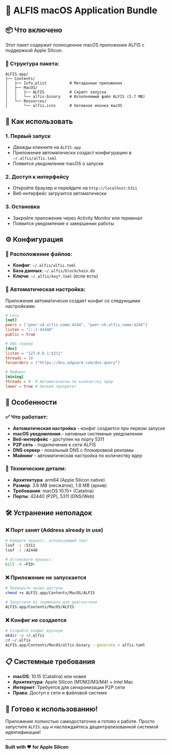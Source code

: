 # 🍎 ALFIS macOS Application Bundle

## 📦 Что включено

Этот пакет содержит полноценное macOS приложение ALFIS с поддержкой Apple Silicon.

### 📁 Структура пакета:
```
ALFIS.app/
├── Contents/
│   ├── Info.plist          # Метаданные приложения
│   ├── MacOS/
│   │   ├── ALFIS           # Скрипт запуска
│   │   └── alfis-binary    # Исполняемый файл ALFIS (3.7 MB)
│   └── Resources/
│       └── alfis.icns      # Нативная иконка macOS
```

## 🚀 Как использовать

### 1. **Первый запуск**
- Дважды кликните на `ALFIS.app`
- Приложение автоматически создаст конфигурацию в `~/.alfis/alfis.toml`
- Появится уведомление macOS о запуске

### 2. **Доступ к интерфейсу**
- Откройте браузер и перейдите на `http://localhost:5311`
- Веб-интерфейс загрузится автоматически

### 3. **Остановка**
- Закройте приложение через Activity Monitor или терминал
- Появится уведомление о завершении работы

## ⚙️ Конфигурация

### 📍 Расположение файлов:
- **Конфиг**: `~/.alfis/alfis.toml`
- **База данных**: `~/.alfis/blockchain.db`
- **Ключи**: `~/.alfis/key*.toml` (если есть)

### 🔧 Автоматическая настройка:
Приложение автоматически создает конфиг со следующими настройками:

```toml
# Сеть
[net]
peers = ["peer-v4.alfis.name:4244", "peer-v6.alfis.name:4244"]
listen = "[::]:42440"
public = true

# DNS сервер
[dns]
listen = "127.0.0.1:5311"
threads = 10
forwarders = ["https://dns.adguard.com/dns-query"]

# Майнинг
[mining]
threads = 0  # Автоматически по количеству ядер
lower = true # Низкий приоритет
```

## 🎯 Особенности

### ✅ **Что работает:**
- **Автоматическая настройка** - конфиг создается при первом запуске
- **macOS уведомления** - нативные системные уведомления
- **Веб-интерфейс** - доступен на порту 5311
- **P2P сеть** - подключение к сети ALFIS
- **DNS сервер** - локальный DNS с блокировкой рекламы
- **Майнинг** - автоматическая настройка по количеству ядер

### 🔧 **Технические детали:**
- **Архитектура**: arm64 (Apple Silicon native)
- **Размер**: 3.6 MB (несжатое), 1.8 MB (архив)
- **Требования**: macOS 10.15+ (Catalina)
- **Порты**: 42440 (P2P), 5311 (DNS/Web)

## 🛠️ Устранение неполадок

### ❌ **Порт занят (Address already in use)**
```bash
# Найдите процесс, использующий порт
lsof -i :5311
lsof -i :42440

# Остановите процесс
kill -9 <PID>
```

### ❌ **Приложение не запускается**
```bash
# Проверьте права доступа
chmod +x ALFIS.app/Contents/MacOS/ALFIS

# Запустите из терминала для диагностики
ALFIS.app/Contents/MacOS/ALFIS
```

### ❌ **Конфиг не создается**
```bash
# Создайте конфиг вручную
mkdir -p ~/.alfis
cd ~/.alfis
ALFIS.app/Contents/MacOS/alfis-binary --generate > alfis.toml
```

## 📋 Системные требования

- **macOS**: 10.15 (Catalina) или новее
- **Архитектура**: Apple Silicon (M1/M2/M3/M4) + Intel Mac
- **Интернет**: Требуется для синхронизации P2P сети
- **Права**: Доступ к сети и файловой системе

## 🎉 Готово к использованию!

Приложение полностью самодостаточно и готово к работе. Просто запустите `ALFIS.app` и наслаждайтесь децентрализованной системой идентификации!

---

**Built with ❤️ for Apple Silicon**
